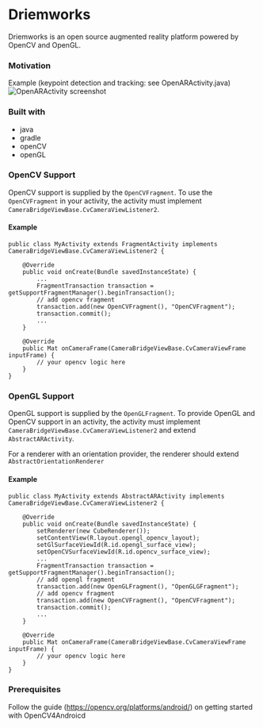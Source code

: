 # Driemworks
Driemworks is an open source augmented reality platform powered by OpenCV and OpenGL. 

### Motivation


Example (keypoint detection and tracking: see OpenARActivity.java)
![OpenARActivity screenshot](https://github.com/driemworks/driemworks/blob/master/screenshot.png?raw=true)

### Built with
- java
- gradle
- openCV
- openGL

### OpenCV Support
OpenCV support is supplied by the `OpenCVFragment`. To use the `OpenCVFragment` in your activity, the activity must implement `CameraBridgeViewBase.CvCameraViewListener2`.

#### Example
```
public class MyActivity extends FragmentActivity implements CameraBridgeViewBase.CvCameraViewListener2 {

    @Override
    public void onCreate(Bundle savedInstanceState) {
        ...
        FragmentTransaction transaction = getSupportFragmentManager().beginTransaction();
        // add opencv fragment
        transaction.add(new OpenCVFragment(), "OpenCVFragment");
        transaction.commit();
        ...
    }

	@Override
    public Mat onCameraFrame(CameraBridgeViewBase.CvCameraViewFrame inputFrame) {
		// your opencv logic here
	}
}
```


### OpenGL Support
OpenGL support is supplied by the `OpenGLFragment`. To provide OpenGL and OpenCV support in an activity, the activity must implement `CameraBridgeViewBase.CvCameraViewListener2` and extend `AbstractARActivity`.

For a renderer with an orientation provider, the renderer should extend `AbstractOrientationRenderer`

#### Example
```
public class MyActivity extends AbstractARActivity implements CameraBridgeViewBase.CvCameraViewListener2 {

    @Override
    public void onCreate(Bundle savedInstanceState) {
        setRenderer(new CubeRenderer());
        setContentView(R.layout.opengl_opencv_layout);
        setGlSurfaceViewId(R.id.opengl_surface_view);
        setOpenCVSurfaceViewId(R.id.opencv_surface_view);
        ...
        FragmentTransaction transaction = getSupportFragmentManager().beginTransaction();
        // add opengl fragment
        transaction.add(new OpenGLFragment(), "OpenGLGFragment");
        // add opencv fragment
        transaction.add(new OpenCVFragment(), "OpenCVFragment");
        transaction.commit();
        ...
    }

	@Override
    public Mat onCameraFrame(CameraBridgeViewBase.CvCameraViewFrame inputFrame) {
		// your opencv logic here
	}
}
```


### Prerequisites
Follow the guide (https://opencv.org/platforms/android/) on getting started with OpenCV4Androicd